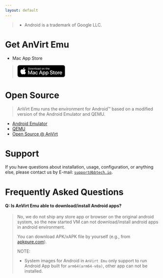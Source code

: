 ```yaml
---
layout: default
---
```


> * Android is a trademark of Google LLC.
<!-- > * The Android robot is reproduced or modified from work created and shared by Google and used according to terms described in the Creative Commons 3.0 Attribution License. -->

# Get AnVirt Emu
* Mac App Store
> [![Download on the Mac App Store](./assets/Download_on_the_Mac_App_Store_Badge_US-UK_blk_092917.png)](https://apps.apple.com/us/app/anvirt-emu/id1591868812)

<!-- 
# Get AnVirt Emu (x86)
* Mac App Store
> [![Download on the Mac App Store](./assets/Download_on_the_Mac_App_Store_Badge_US-UK_blk_092917.png)](https://apps.apple.com/us/app/anvirt-emu-x86/id1609334393)
 -->

# Open Source
> AnVirt Emu runs the environment for Android™ based on a modified version of the Android Emulator and QEMU.

* [Android Emulator](https://source.android.com/setup/create/avd)
* [QEMU](https://www.qemu.org/)
* [Open Source @ AnVirt](https://github.com/anvirt)

# Support
If you have questions about installation, usage, configuration, or anything else, please contact us by E-mail: [`support@bbtech.io`](mailto:support@bbtech.io).

# Frequently Asked Questions
#### Q: Is AnVirt Emu able to download/install Android apps? 
> No, we do not ship any store app or browser on the original android system, so the new started VM can not download/install android apps in android environment.
>
> You can download APK/xAPK file by yourself (e.g., from [apkpure.com](https://apkpure.com)).
>
> NOTE:
> * System images for Android in `AnVirt Emu` only support to run Android App built for `arm64(arm64-v8a)`, other app can not be installed.

<!-- > * System images for Android in `AnVirt Emu (x86)` only support to run Android App built for `x86/x86_64`, other app can not be installed. -->
